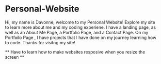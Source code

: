 # Personal-Website

Hi, my name is Davonne, welcome to my Personal Website! Explore my site to learn more about me and my coding experiene. I have a landing page, as well as an About Me Page, a Portfolio Page, and a Contact Page. On my Portfoilo Page , I have projects that I have done on my journey learning how to code. Thanks for visitng my site!


** Have to learn how to make websites resposive when you resize the screen **
